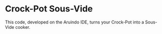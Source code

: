 # Crock-Pot Sous-Vide

This code, developed on the Aruindo IDE, turns your Crock-Pot into a Sous-Vide cooker.
